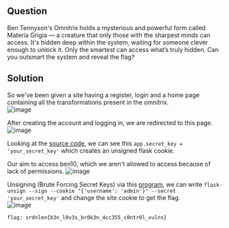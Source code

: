 ## Question 
Ben Tennyson's Omnitrix holds a mysterious and powerful form called Materia Grigia — a creature that only those with the sharpest minds can access. It's hidden deep within the system, waiting for someone clever enough to unlock it. Only the smartest can access what’s truly hidden. Can you outsmart the system and reveal the flag?

## Solution
So we've been given a site having a register, login and a home page containing all the transformations present in the omnitrix.\
![image](https://github.com/user-attachments/assets/29ec37ab-053d-43ba-be10-5de88de93b7f)

After creating the account and logging in, we are redirected to this page.\
![image](https://github.com/user-attachments/assets/3e1f6df9-7a24-4699-92c6-9767736fd005)

Looking at the [source code](), we can see this ```app.secret_key = 'your_secret_key'``` which creates an unsigned flask cookie.

Our aim to access ben10, which we aren't allowed to access because of lack of permissions.
![image](https://github.com/user-attachments/assets/bfe17c52-7874-4ae4-bc46-dc30b21b4413)

Unsigning (Brute Forcing Secret Keys) via this [program](https://github.com/Paradoxis/Flask-Unsign), we can write `flask-unsign --sign --cookie "{'username': 'admin'}" --secret 'your_secret_key'` and change the site cookie to get the flag.\
![image](https://github.com/user-attachments/assets/4b8ddaf4-4d00-492f-9896-a1d0661d2201)

`flag: srdnlen{b3n_l0v3s_br0k3n_4cc355_c0ntr0l_vulns}`


